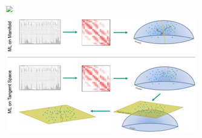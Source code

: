 [![](https://img.shields.io/badge/docs-dev-blue.svg)](https://Marco-Congedo.github.io/PosDefManifoldML.jl/dev)

![](/docs/src/assets/Fig1.jpg)


